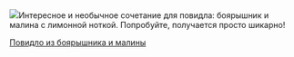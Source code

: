 <!--2025-08-27 09:21:02-->
<div class="yb">
  <div class="rss povarenok"><a href="https://www.povarenok.ru/recipes/show/183027/"><img src="https://www.povarenok.ru/data/cache/2025aug/26/17/3188077_48016-640x480.jpg"></a>Интересное и необычное сочетание для повидла: боярышник и малина с лимонной ноткой. Попробуйте, получается просто шикарно! <p class="titl"><a href="https://www.povarenok.ru/recipes/show/183027/">Повидло из боярышника и малины</a></p></div>
</div>
